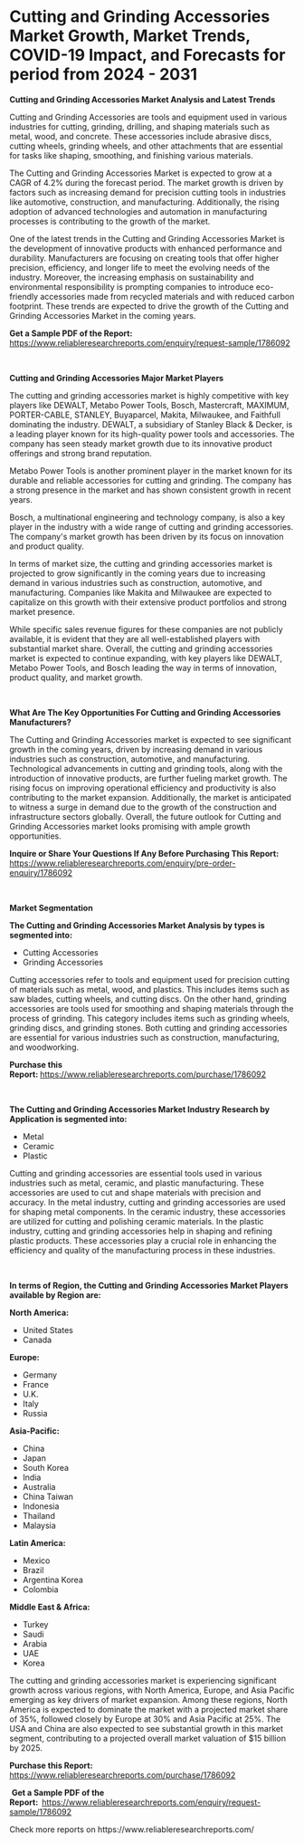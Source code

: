 <p><h1>Cutting and Grinding Accessories Market Growth, Market Trends, COVID-19 Impact, and Forecasts for period from 2024 - 2031</h1></p><p><strong>Cutting and Grinding Accessories Market Analysis and Latest Trends</strong></p>
<p><p>Cutting and Grinding Accessories are tools and equipment used in various industries for cutting, grinding, drilling, and shaping materials such as metal, wood, and concrete. These accessories include abrasive discs, cutting wheels, grinding wheels, and other attachments that are essential for tasks like shaping, smoothing, and finishing various materials.</p><p>The Cutting and Grinding Accessories Market is expected to grow at a CAGR of 4.2% during the forecast period. The market growth is driven by factors such as increasing demand for precision cutting tools in industries like automotive, construction, and manufacturing. Additionally, the rising adoption of advanced technologies and automation in manufacturing processes is contributing to the growth of the market.</p><p>One of the latest trends in the Cutting and Grinding Accessories Market is the development of innovative products with enhanced performance and durability. Manufacturers are focusing on creating tools that offer higher precision, efficiency, and longer life to meet the evolving needs of the industry. Moreover, the increasing emphasis on sustainability and environmental responsibility is prompting companies to introduce eco-friendly accessories made from recycled materials and with reduced carbon footprint. These trends are expected to drive the growth of the Cutting and Grinding Accessories Market in the coming years.</p></p>
<p><strong>Get a Sample PDF of the Report:&nbsp;</strong> <a href="https://www.reliableresearchreports.com/enquiry/request-sample/1786092">https://www.reliableresearchreports.com/enquiry/request-sample/1786092</a></p>
<p>&nbsp;</p>
<p><strong>Cutting and Grinding Accessories Major Market Players</strong></p>
<p><p>The cutting and grinding accessories market is highly competitive with key players like DEWALT, Metabo Power Tools, Bosch, Mastercraft, MAXIMUM, PORTER-CABLE, STANLEY, Buyaparcel, Makita, Milwaukee, and Faithfull dominating the industry. DEWALT, a subsidiary of Stanley Black & Decker, is a leading player known for its high-quality power tools and accessories. The company has seen steady market growth due to its innovative product offerings and strong brand reputation. </p><p>Metabo Power Tools is another prominent player in the market known for its durable and reliable accessories for cutting and grinding. The company has a strong presence in the market and has shown consistent growth in recent years. </p><p>Bosch, a multinational engineering and technology company, is also a key player in the industry with a wide range of cutting and grinding accessories. The company's market growth has been driven by its focus on innovation and product quality.</p><p>In terms of market size, the cutting and grinding accessories market is projected to grow significantly in the coming years due to increasing demand in various industries such as construction, automotive, and manufacturing. Companies like Makita and Milwaukee are expected to capitalize on this growth with their extensive product portfolios and strong market presence.</p><p>While specific sales revenue figures for these companies are not publicly available, it is evident that they are all well-established players with substantial market share. Overall, the cutting and grinding accessories market is expected to continue expanding, with key players like DEWALT, Metabo Power Tools, and Bosch leading the way in terms of innovation, product quality, and market growth.</p></p>
<p>&nbsp;</p>
<p><strong>What Are The Key Opportunities For Cutting and Grinding Accessories Manufacturers?</strong></p>
<p><p>The Cutting and Grinding Accessories market is expected to see significant growth in the coming years, driven by increasing demand in various industries such as construction, automotive, and manufacturing. Technological advancements in cutting and grinding tools, along with the introduction of innovative products, are further fueling market growth. The rising focus on improving operational efficiency and productivity is also contributing to the market expansion. Additionally, the market is anticipated to witness a surge in demand due to the growth of the construction and infrastructure sectors globally. Overall, the future outlook for Cutting and Grinding Accessories market looks promising with ample growth opportunities.</p></p>
<p><strong>Inquire or Share Your Questions If Any Before Purchasing This Report:</strong> <a href="https://www.reliableresearchreports.com/enquiry/pre-order-enquiry/1786092">https://www.reliableresearchreports.com/enquiry/pre-order-enquiry/1786092</a></p>
<p>&nbsp;</p>
<p><strong>Market Segmentation</strong></p>
<p><strong>The Cutting and Grinding Accessories Market Analysis by types is segmented into:</strong></p>
<p><ul><li>Cutting Accessories</li><li>Grinding Accessories</li></ul></p>
<p><p>Cutting accessories refer to tools and equipment used for precision cutting of materials such as metal, wood, and plastics. This includes items such as saw blades, cutting wheels, and cutting discs. On the other hand, grinding accessories are tools used for smoothing and shaping materials through the process of grinding. This category includes items such as grinding wheels, grinding discs, and grinding stones. Both cutting and grinding accessories are essential for various industries such as construction, manufacturing, and woodworking.</p></p>
<p><strong>Purchase this Report:&nbsp;</strong><a href="https://www.reliableresearchreports.com/purchase/1786092">https://www.reliableresearchreports.com/purchase/1786092</a></p>
<p>&nbsp;</p>
<p><strong>The Cutting and Grinding Accessories Market Industry Research by Application is segmented into:</strong></p>
<p><ul><li>Metal</li><li>Ceramic</li><li>Plastic</li></ul></p>
<p><p>Cutting and grinding accessories are essential tools used in various industries such as metal, ceramic, and plastic manufacturing. These accessories are used to cut and shape materials with precision and accuracy. In the metal industry, cutting and grinding accessories are used for shaping metal components. In the ceramic industry, these accessories are utilized for cutting and polishing ceramic materials. In the plastic industry, cutting and grinding accessories help in shaping and refining plastic products. These accessories play a crucial role in enhancing the efficiency and quality of the manufacturing process in these industries.</p></p>
<p>&nbsp;</p>
<p><strong>In terms of Region, the Cutting and Grinding Accessories Market Players available by Region are:</strong></p>
<p>
    <p> <strong> North America: </strong>
        <ul>
            <li>United States</li>
            <li>Canada</li>
        </ul>
        </p> 
    <p> <strong> Europe: </strong>
        <ul>
            <li>Germany</li>
            <li>France</li>
            <li>U.K.</li>
            <li>Italy</li>
            <li>Russia</li>
        </ul>
        </p> 
    <p> <strong> Asia-Pacific: </strong>
        <ul>
            <li>China</li>
            <li>Japan</li>
            <li>South Korea</li>
            <li>India</li>
            <li>Australia</li>
            <li>China Taiwan</li>
            <li>Indonesia</li>
            <li>Thailand</li>
            <li>Malaysia</li>
        </ul>
        </p> 
    <p> <strong> Latin America: </strong>
        <ul>
            <li>Mexico</li>
            <li>Brazil</li>
            <li>Argentina Korea</li>
            <li>Colombia</li>
        </ul>
        </p> 
    <p> <strong> Middle East & Africa: </strong>
        <ul>
            <li>Turkey</li>
            <li>Saudi</li>
            <li>Arabia</li>
            <li>UAE</li>
            <li>Korea</li>
        </ul>
    </p>
    </p>
<p><p>The cutting and grinding accessories market is experiencing significant growth across various regions, with North America, Europe, and Asia Pacific emerging as key drivers of market expansion. Among these regions, North America is expected to dominate the market with a projected market share of 35%, followed closely by Europe at 30% and Asia Pacific at 25%. The USA and China are also expected to see substantial growth in this market segment, contributing to a projected overall market valuation of $15 billion by 2025.</p></p>
<p><strong>Purchase this Report: </strong><a href="https://www.reliableresearchreports.com/purchase/1786092">https://www.reliableresearchreports.com/purchase/1786092</a></p>
<p>&nbsp;<strong>Get a Sample PDF of the Report:&nbsp;&nbsp;</strong><a href="https://www.reliableresearchreports.com/enquiry/request-sample/1786092">https://www.reliableresearchreports.com/enquiry/request-sample/1786092</a></p>
<p><strong></strong></p>
<p>Check more reports on https://www.reliableresearchreports.com/</p>